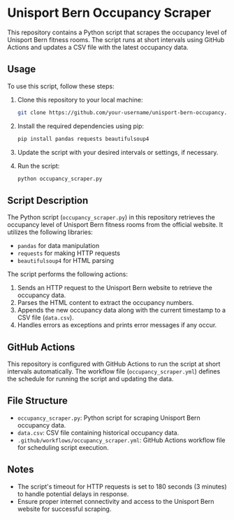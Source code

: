 # Unisport Bern Occupancy Scraper

This repository contains a Python script that scrapes the occupancy level of Unisport Bern fitness rooms. The script runs at short intervals using GitHub Actions and updates a CSV file with the latest occupancy data.

## Usage

To use this script, follow these steps:

1. Clone this repository to your local machine:

    ```bash
    git clone https://github.com/your-username/unisport-bern-occupancy.git
    ```

2. Install the required dependencies using pip:

    ```bash
    pip install pandas requests beautifulsoup4
    ```

3. Update the script with your desired intervals or settings, if necessary.

4. Run the script:

    ```bash
    python occupancy_scraper.py
    ```

## Script Description

The Python script (`occupancy_scraper.py`) in this repository retrieves the occupancy level of Unisport Bern fitness rooms from the official website. It utilizes the following libraries:

- `pandas` for data manipulation
- `requests` for making HTTP requests
- `beautifulsoup4` for HTML parsing

The script performs the following actions:

1. Sends an HTTP request to the Unisport Bern website to retrieve the occupancy data.
2. Parses the HTML content to extract the occupancy numbers.
3. Appends the new occupancy data along with the current timestamp to a CSV file (`data.csv`).
4. Handles errors as exceptions and prints error messages if any occur.

## GitHub Actions

This repository is configured with GitHub Actions to run the script at short intervals automatically. The workflow file (`occupancy_scraper.yml`) defines the schedule for running the script and updating the data.

## File Structure

- `occupancy_scraper.py`: Python script for scraping Unisport Bern occupancy data.
- `data.csv`: CSV file containing historical occupancy data.
- `.github/workflows/occupancy_scraper.yml`: GitHub Actions workflow file for scheduling script execution.

## Notes

- The script's timeout for HTTP requests is set to 180 seconds (3 minutes) to handle potential delays in response.
- Ensure proper internet connectivity and access to the Unisport Bern website for successful scraping.
